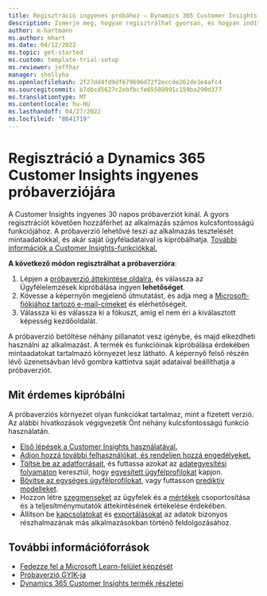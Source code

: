 ```yaml
---
title: Regisztráció ingyenes próbához – Dynamics 365 Customer Insights
description: Ismerje meg, hogyan regisztrálhat gyorsan, és hogyan indíthat el egy ingyenes Customer Insights próbaverziót. Fedezze fel az alkalmazást, és keressen további tanulási forrásokat.
author: m-hartmann
ms.author: mhart
ms.date: 04/12/2022
ms.topic: get-started
ms.custom: template-trial-setup
ms.reviewer: jeffhar
manager: shellyha
ms.openlocfilehash: 2f27dd4fd9df679696d72f2eccde262de3e4afc4
ms.sourcegitcommit: b7dbcd5627c2ebfbcfe65589991c159ba290d377
ms.translationtype: MT
ms.contentlocale: hu-HU
ms.lasthandoff: 04/27/2022
ms.locfileid: "8641719"
---
```

# <a name="sign-up-for-a-free-dynamics-365-customer-insights-trial"></a>Regisztráció a Dynamics 365 Customer Insights ingyenes próbaverziójára

A Customer Insights ingyenes 30 napos próbaverziót kínál. A gyors regisztrációt követően hozzáférhet az alkalmazás számos kulcsfontosságú funkciójához. A próbaverzió lehetővé teszi az alkalmazás tesztelését mintaadatokkal, és akár saját ügyféladataival is kipróbálhatja. [További információk a Customer Insights-funkciókkal.](overview.md)

**A következő módon regisztrálhat a próbaverzióra**:

1. Lépjen a [próbaverzió áttekintése oldalra](https://dynamics.microsoft.com/ai/customer-insights/), és válassza az Ügyfélelemzések kipróbálása ingyen **lehetőséget**.
1. Kövesse a képernyőn megjelenő útmutatást, és adja meg a [Microsoft-fiókjához tartozó e-mail-címeket](https://support.microsoft.com/windows/what-is-a-microsoft-account-4a7c48e9-ff5a-e9c6-5a5c-1a57d66c3bfa) és elérhetőségeit.
1. Válassza ki és válassza ki a fókuszt, amíg el nem éri a kiválasztott képesség kezdőoldalát.

A próbaverzió betöltése néhány pillanatot vesz igénybe, és majd elkezdheti használni az alkalmazást. A termék és funkcióinak kipróbálása érdekében mintaadatokat tartalmazó környezet lesz látható. A képernyő felső részén lévő üzenetsávban lévő gombra kattintva saját adataival beállíthatja a próbaverziót.

## <a name="what-to-try"></a>Mit érdemes kipróbálni

A próbaverziós környezet olyan funkciókat tartalmaz, mint a fizetett verzió. Az alábbi hivatkozások végigvezetik Önt néhány kulcsfontosságú funkció használatán.

- [Első lépések a Customer Insights használatával.](get-started.md)
- [Adjon hozzá további felhasználókat, és rendeljen hozzá engedélyeket.](permissions.md)
- [Töltse be az adatforrásait](data-sources.md), és futtassa azokat az [adategyesítési folyamaton](data-unification.md) keresztül, hogy [egyesített ügyfélprofilokat](customer-profiles.md) kapjon.
- [Bővítse az egységes ügyfélprofilokat](enrichment-hub.md), vagy futtasson [prediktív modelleket](predictions-overview.md).
- Hozzon létre [szegmenseket](segments.md) az ügyfelek és a [mértékek](measures.md) csoportosítása és a teljesítménymutatók áttekintésének értékelése érdekében.
- Állítson be [kapcsolatokat](connections.md) és [exportálásokat](export-destinations.md) az adatok bizonyos részhalmazának más alkalmazásokban történő feldolgozásához.

## <a name="additional-resources"></a>További információforrások

- [Fedezze fel a Microsoft Learn-felület képzését](/learn/browse/?filter-products=dynamics-dynamics-cust-insights)
- [Próbaverzió GYIK-ja](trial-faq.md)
- [Dynamics 365 Customer Insights termék részletei](https://dynamics.microsoft.com/ai/customer-insights/)
